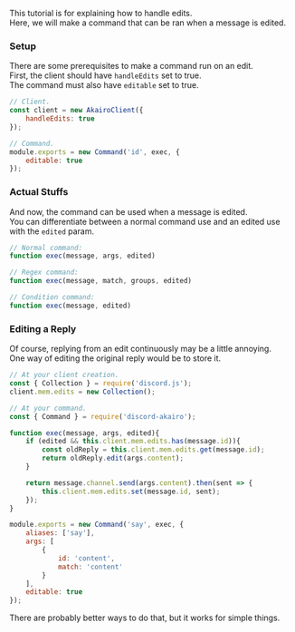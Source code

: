 This tutorial is for explaining how to handle edits.  
Here, we will make a command that can be ran when a message is edited.  

### Setup

There are some prerequisites to make a command run on an edit.  
First, the client should have `handleEdits` set to true.  
The command must also have `editable` set to true.  

```js
// Client.
const client = new AkairoClient({
    handleEdits: true
});

// Command.
module.exports = new Command('id', exec, {
    editable: true
});
```

### Actual Stuffs

And now, the command can be used when a message is edited.  
You can differentiate between a normal command use and an edited use with the `edited` param.  

```js
// Normal command:
function exec(message, args, edited)

// Regex command:
function exec(message, match, groups, edited)

// Condition command:
function exec(message, edited)
```

### Editing a Reply

Of course, replying from an edit continuously may be a little annoying.  
One way of editing the original reply would be to store it.  

```js
// At your client creation.
const { Collection } = require('discord.js');
client.mem.edits = new Collection();

// At your command.
const { Command } = require('discord-akairo');

function exec(message, args, edited){
    if (edited && this.client.mem.edits.has(message.id)){
        const oldReply = this.client.mem.edits.get(message.id);
        return oldReply.edit(args.content);
    }

    return message.channel.send(args.content).then(sent => {
        this.client.mem.edits.set(message.id, sent);
    });
}

module.exports = new Command('say', exec, {
    aliases: ['say'],
    args: [
        {
            id: 'content',
            match: 'content'
        }
    ],
    editable: true
});
```

There are probably better ways to do that, but it works for simple things.  
